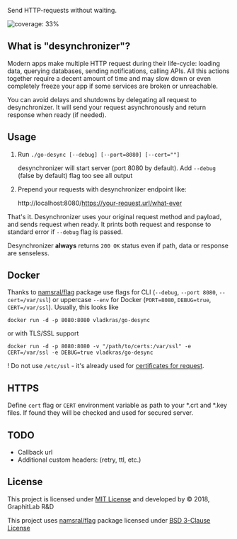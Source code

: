 Send HTTP-requests without waiting.

![coverage: 33%](https://img.shields.io/badge/coverage-33%25-yellow.svg)

## What is "desynchronizer"?
Modern apps make multiple HTTP request during their life-cycle: loading data, querying databases, sending notifications, calling APIs. All this actions together require a decent amount of time and may slow down or even completely freeze your app if some services are broken or unreachable.

You can avoid delays and shutdowns by delegating all request to desynchronizer. It will send your request asynchronously and return response when ready (if needed).

## Usage
1. Run `./go-desync [--debug] [--port=8080] [--cert=""]`

   desynchronizer will start server (port 8080 by default). Add `--debug` (false by default) flag too see all output
2. Prepend your requests with desynchronizer endpoint like:

   http://localhost:8080/https://your-request.url/what-ever


 That's it. Desynchronizer uses your original request method and payload, and sends request when ready. It prints both request and response to standard error if `--debug` flag is passed.

 Desynchronizer **always** returns `200 OK` status even if path, data or response are senseless.

## Docker

Thanks to [namsral/flag](https://github.com/namsral/flag) package use flags for CLI (`--debug`, `--port 8080`, `--cert=/var/ssl`) or uppercase `--env` for Docker (`PORT=8080`, `DEBUG=true`, `CERT=/var/ssl`). Usually, this looks like

`docker run -d -p 8080:8080 vladkras/go-desync`

or with TLS/SSL support

`docker run -d -p 8080:8080 -v "/path/to/certs:/var/ssl" -e CERT=/var/ssl -e DEBUG=true vladkras/go-desync`

! Do not use `/etc/ssl` - it's already used for [certificates for request](https://github.com/vladkras/go-desync/blob/master/Dockerfile#L3).

## HTTPS

Define `cert` flag or `CERT` environment variable as path to your \*.crt and \*.key files. If found they will be checked and used for secured server.

## TODO
 * Callback url
 * Additional custom headers: (retry, ttl, etc.)

## License
This project is licensed under [MIT License](https://github.com/vladkras/go-desync/blob/master/LICENSE) and developed by &copy; 2018, GraphitLab R&D

This project uses [namsral/flag](https://github.com/namsral/flag) package licensed under [BSD 3-Clause License](https://github.com/namsral/flag/blob/master/LICENSE)
